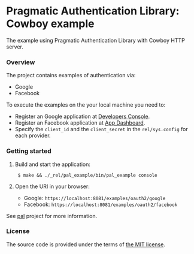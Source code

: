 # Pragmatic Authentication Library: Cowboy example

The example using Pragmatic Authentication Library with Cowboy HTTP server.

### Overview

The project contains examples of authentication via:

- Google
- Facebook

To execute the examples on the your local machine you need to:

- Register an Google application at [Developers Console][google-developer-console].
- Register an Facebook application at [App Dashboard][facebook-app-dashboard].
- Specify the `client_id` and the `client_secret` in the `rel/sys.config` for each provider.

### Getting started

1. Build and start the application:

		$ make && ./_rel/pal_example/bin/pal_example console

2. Open the URI in your browser:

	- Google: `https://localhost:8081/examples/oauth2/google`
	- Facebook: `https://localhost:8081/examples/oauth2/facebook`

See [pal][pal] project for more information.

### License

The source code is provided under the terms of [the MIT license][license].

[license]:http://www.opensource.org/licenses/MIT
[google-developer-console]:https://console.developers.google.com
[facebook-app-dashboard]:https://developers.facebook.com/apps
[pal]:https://github.com/manifest/pal

